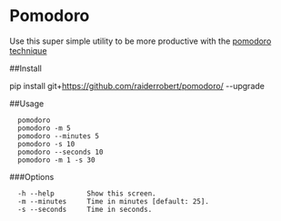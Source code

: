 # Pomodoro

Use this super simple utility to be more productive with the [pomodoro technique](https://en.wikipedia.org/wiki/Pomodoro_Technique)

##Install

  pip install git+https://github.com/raiderrobert/pomodoro/ --upgrade
    
  
##Usage

      pomodoro
      pomodoro -m 5 
      pomodoro --minutes 5
      pomodoro -s 10 
      pomodoro --seconds 10 
      pomodoro -m 1 -s 30
    
###Options

      -h --help        Show this screen.
      -m --minutes     Time in minutes [default: 25].
      -s --seconds     Time in seconds.
